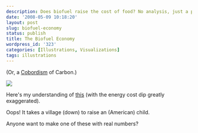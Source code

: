 ```yaml
---
description: Does biofuel raise the cost of food? No analysis, just a picture.
date: '2008-05-09 10:18:20'
layout: post
slug: biofuel-economy
status: publish
title: The Biofuel Economy
wordpress_id: '323'
categories: [Illustrations, Visualizations]
tags: illustrations
---
```


(Or, a [Cobordism](http://en.wikipedia.org/wiki/Cobordism) of Carbon.)

![](http://images.osteele.com/2008/biofuel-economy.png)

Here's my understanding of [this](http://en.wikipedia.org/wiki/Food_vs_fuel#Impact_on_poor_countries) (with the energy cost dip greatly exaggerated).

Oops!  It takes a village (down) to raise an (American) child.

Anyone want to make one of these with real numbers?
